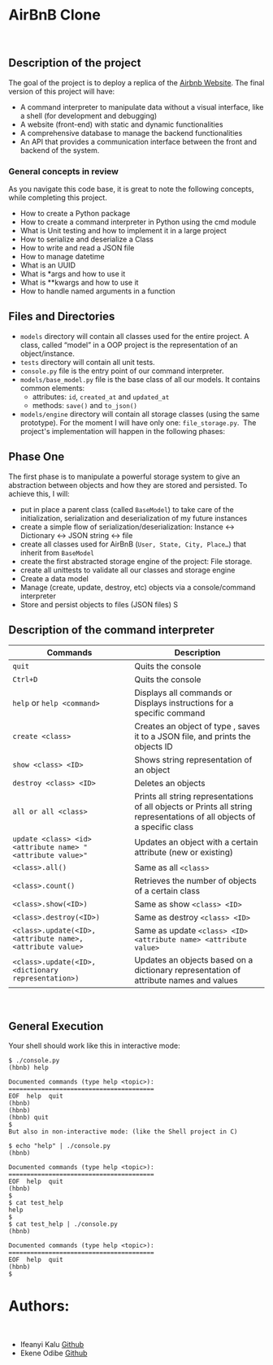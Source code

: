 # AirBnB Clone
<!-- <p align="center">
  <img src="https://github.com/essien1990/AirBnB_clone/hbnb_logo.png" alt="AirBnB-clone logo">
</p> -->
​
## Description of the project
The goal of the project is to deploy a replica of the [Airbnb Website](https://www.airbnb.com/). The final version of this project will have:
- A command interpreter to manipulate data without a visual interface, like a shell (for development and debugging)
- A website (front-end) with static and dynamic functionalities
- A comprehensive database to manage the backend functionalities
- An API that provides a communication interface between the front and backend of the system.
​
### General concepts in review
As you navigate this code base, it is great to note the following concepts, while completing this project.
- How to create a Python package
- How to create a command interpreter in Python using the cmd module
- What is Unit testing and how to implement it in a large project
- How to serialize and deserialize a Class
- How to write and read a JSON file
- How to manage datetime
- What is an UUID
- What is *args and how to use it
- What is **kwargs and how to use it
- How to handle named arguments in a function
​
## Files and Directories
- ```models``` directory will contain all classes used for the entire project. A class, called “model” in a OOP project is the representation of an object/instance.
- ```tests``` directory will contain all unit tests.
- ```console.py``` file is the entry point of our command interpreter.
- ```models/base_model.py``` file is the base class of all our models. It contains common elements:
    - attributes: ```id```, ```created_at``` and ```updated_at```
    - methods: ```save()``` and ```to_json()```
- ```models/engine``` directory will contain all storage classes (using the same prototype). For the moment I will have only one: ```file_storage.py```.
​
The project's implementation will happen in the following phases:
## Phase One
The first phase is to manipulate a powerful storage system to give an abstraction between objects and how they are stored and persisted. To achieve this, I will:
- put in place a parent class (called ```BaseModel```) to take care of the initialization, serialization and deserialization of my future instances
- create a simple flow of serialization/deserialization: Instance <-> Dictionary <-> JSON string <-> file
- create all classes used for AirBnB (```User, State, City, Place…```) that inherit from ```BaseModel```
- create the first abstracted storage engine of the project: File storage.
- create all unittests to validate all our classes and storage engine
- Create a data model
- Manage (create, update, destroy, etc) objects via a console/command interpreter
- Store and persist objects to files (JSON files)
S
## Description of the command interpreter
| Commands  | Description |
| ------------- | ------------- |
| ```quit```  | Quits the console  |
| ```Ctrl+D```  | Quits the console  |
| ```help``` or ```help <command>```  | Displays all commands or Displays instructions for a specific command
| ```create <class>```  | Creates an object of type , saves it to a JSON file, and prints the objects ID
| ```show <class> <ID>```  | Shows string representation of an object
| ```destroy <class> <ID>```  | Deletes an objects
| ```all or all <class>```  | Prints all string representations of all objects or Prints all string representations of all objects of a specific class
| ```update <class> <id> <attribute name> "<attribute value>"```  | Updates an object with a certain attribute (new or existing)
| ```<class>.all()```  | Same as all ```<class>```
| ```<class>.count()```  | Retrieves the number of objects of a certain class
| ```<class>.show(<ID>)```  | Same as show ```<class> <ID>```
| ```<class>.destroy(<ID>)```  | Same as destroy ```<class> <ID>```
| ```<class>.update(<ID>, <attribute name>, <attribute value>```  | Same as update ```<class> <ID> <attribute name> <attribute value>```
| ```<class>.update(<ID>, <dictionary representation>)```  | Updates an objects based on a dictionary representation of attribute names and values
​
## General Execution
Your shell should work like this in interactive mode:
```
$ ./console.py
(hbnb) help
​
Documented commands (type help <topic>):
========================================
EOF  help  quit
(hbnb) 
(hbnb) 
(hbnb) quit
$
But also in non-interactive mode: (like the Shell project in C)
​
$ echo "help" | ./console.py
(hbnb)
​
Documented commands (type help <topic>):
========================================
EOF  help  quit
(hbnb) 
$
$ cat test_help
help
$
$ cat test_help | ./console.py
(hbnb)
​
Documented commands (type help <topic>):
========================================
EOF  help  quit
(hbnb)
$
```
# Authors:
​
 * Ifeanyi Kalu [Github](https://github.com/fazzy12)
 * Ekene Odibe [Github](https://github.com/drignet)
